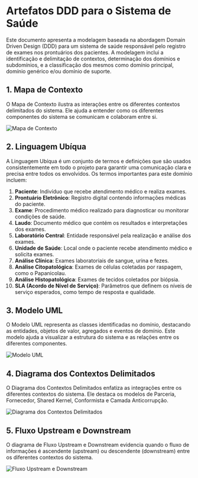 # Artefatos DDD para o Sistema de Saúde

Este documento apresenta a modelagem baseada na abordagem Domain Driven Design (DDD) para um sistema de saúde responsável pelo registro de exames nos prontuários dos pacientes. A modelagem inclui a identificação e delimitação de contextos, determinação dos domínios e subdomínios, e a classificação dos mesmos como domínio principal, domínio genérico e/ou domínio de suporte.

## 1. Mapa de Contexto

O Mapa de Contexto ilustra as interações entre os diferentes contextos delimitados do sistema. Ele ajuda a entender como os diferentes componentes do sistema se comunicam e colaboram entre si.

![Mapa de Contexto](context-map.png)

## 2. Linguagem Ubíqua

A Linguagem Ubíqua é um conjunto de termos e definições que são usados consistentemente em todo o projeto para garantir uma comunicação clara e precisa entre todos os envolvidos. Os termos importantes para este domínio incluem:

1. **Paciente**: Indivíduo que recebe atendimento médico e realiza exames.
2. **Prontuário Eletrônico**: Registro digital contendo informações médicas do paciente.
3. **Exame**: Procedimento médico realizado para diagnosticar ou monitorar condições de saúde.
4. **Laudo**: Documento médico que contém os resultados e interpretações dos exames.
5. **Laboratório Central**: Entidade responsável pela realização e análise dos exames.
6. **Unidade de Saúde**: Local onde o paciente recebe atendimento médico e solicita exames.
7. **Análise Clínica**: Exames laboratoriais de sangue, urina e fezes.
8. **Análise Citopatológica**: Exames de células coletadas por raspagem, como o Papanicolau.
9. **Análise Histopatológica**: Exames de tecidos coletados por biópsia.
10. **SLA (Acordo de Nível de Serviço)**: Parâmetros que definem os níveis de serviço esperados, como tempo de resposta e qualidade.

## 3. Modelo UML

O Modelo UML representa as classes identificadas no domínio, destacando as entidades, objetos de valor, agregados e eventos de domínio. Este modelo ajuda a visualizar a estrutura do sistema e as relações entre os diferentes componentes.

![Modelo UML](uml-model.png)

## 4. Diagrama dos Contextos Delimitados

O Diagrama dos Contextos Delimitados enfatiza as integrações entre os diferentes contextos do sistema. Ele destaca os modelos de Parceria, Fornecedor, Shared Kernel, Conformista e Camada Anticorrupção.

![Diagrama dos Contextos Delimitados](bounded-contexts.png)

## 5. Fluxo Upstream e Downstream

O diagrama de Fluxo Upstream e Downstream evidencia quando o fluxo de informações é ascendente (upstream) ou descendente (downstream) entre os diferentes contextos do sistema.

![Fluxo Upstream e Downstream](upstream-downstream.png)
